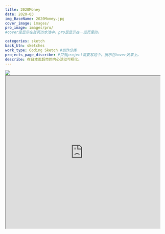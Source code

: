 ```yaml
---
title: 2020Money
date: 2020-03
img_BaseName: 2020Money.jpg
cover_image: images/
pro_image: images/pro/
#cover是显示在首页的水池中，pro是显示在一览页里的。

categories: sketch
back_btn: sketches
work_type: Coding Sketch #创作分类
projects_page_discribe: #只有project需要写这个，展示在hover效果上。
describe: 在日本逛超市的内心活动可视化。
---
```



<img style="max-width:700px" src="https://waterpatch.oss-cn-guangzhou.aliyuncs.com/2020-money/money.gif">
<br>

<iframe src="https://openprocessing.org/sketch/1254128/embed/" width="100%" height="500px"></iframe>